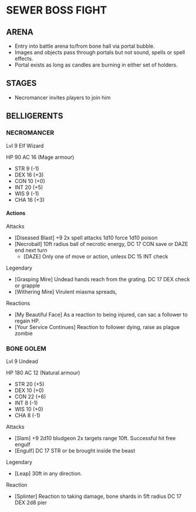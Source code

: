 # SEWER BOSS FIGHT

## ARENA

- Entry into battle arena to/from bone hall via portal bubble.
- Images and objects pass through portals but not sound, spells or spell effects.
- Portal exists as long as candles are burning in either set of holders.

## STAGES

- Necromancer invites players to join him

## BELLIGERENTS

### NECROMANCER
Lvl 9 Elf Wizard

HP 90
AC 16 (Mage armour)

- STR  9 (-1)
- DEX 16 (+3)
- CON 10 (+0)
- INT 20 (+5)
- WIS  9 (-1)
- CHA 16 (+3)


#### Actions

Attacks
- [Diseased Blast] +9 2x spell attacks 1d10 force 1d10 poison
- [Necroball] 10ft radius ball of necrotic energy, DC 17 CON save or DAZE end next turn
    - [DAZE] Only one of move or action, unless DC 15 INT check

Legendary
- [Grasping Mire] Undead hands reach from the grating. DC 17 DEX check or grapple
- [Withering Mire] Virulent miasma spreads, 

Reactions 
- [My Beautiful Face] As a reaction to being injured, can sac a follower to regain HP.
- [Your Service Continues] Reaction to follower dying, raise as plague zombie

### BONE GOLEM
Lvl 9 Undead

HP 180 
AC 12 (Natural armour)

- STR 20 (+5)
- DEX 10 (+0)
- CON 22 (+6)
- INT  8 (-1)
- WIS 10 (+0)
- CHA  8 (-1)

Attacks
- [Slam] +9 2d10 bludgeon 2x targets range 10ft. Successful hit free engulf
- [Engulf] DC 17 STR or be brought inside the beast

Legendary
- [Leap] 30ft in any direction. 

Reaction
- [Splinter] Reaction to taking damage, bone shards in 5ft radius DC 17 DEX 2d8 pier


